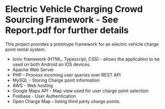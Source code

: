 # Electric Vehicle Charging Crowd Sourcing Framework - See Report.pdf for further details

This project provides a prototype framework for an electric vehicle charge point rental system.

- Ionic framework (HTML, Typescript, CSS) - allows the application to be used on both Android an IOS devices.
- Apache Web Server
- PHP - Process incoming user queries over REST API
- MySQL - Storing Charge point information
- AWS - Web hosting
- Google Maps API - Map view used for user charge point selection
- Firebase - User Authentication
- Open Charge Map - listing third party charge points.


